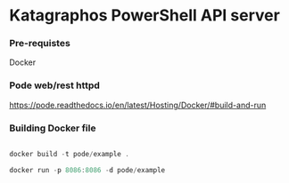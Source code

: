 # Katagraphos  PowerShell API server

### Pre-requistes

Docker


### Pode web/rest httpd
https://pode.readthedocs.io/en/latest/Hosting/Docker/#build-and-run


### Building Docker file
```powershell

docker build -t pode/example .

docker run -p 8086:8086 -d pode/example
```
